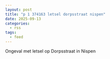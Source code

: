 ```yaml
---
layout: post
title: "p 1 374163 letsel dorpsstraat nispen"
date: 2025-09-13
categories: 
  - rss
tags: 
  - feed
---
```


Ongeval met letsel op Dorpsstraat in Nispen
